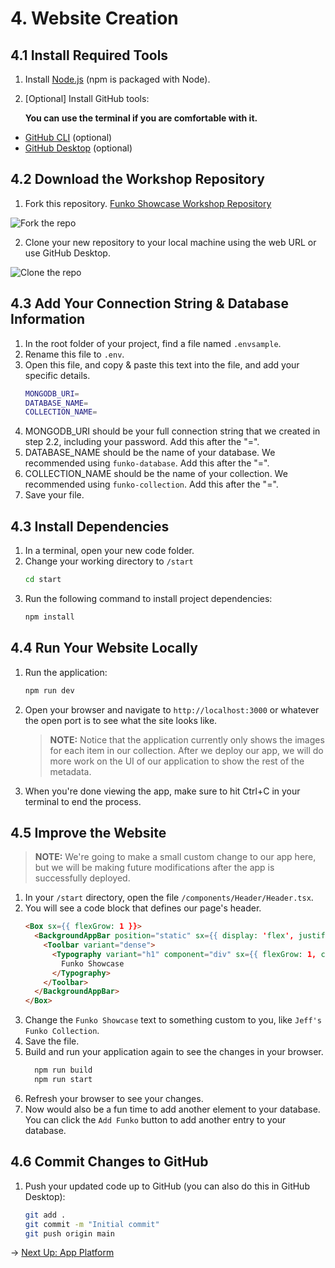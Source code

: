 # 4. Website Creation

## 4.1 Install Required Tools

1. Install [Node.js](https://nodejs.org/en) (npm is packaged with Node).
2. [Optional] Install GitHub tools:

   **You can use the terminal if you are comfortable with it.**

  - [GitHub CLI](https://cli.github.com/) (optional)
  - [GitHub Desktop](https://desktop.github.com/download/) (optional)

## 4.2 Download the Workshop Repository
1. Fork this repository.
[Funko Showcase Workshop Repository](https://github.com/do-community/funko-showcase-workshop)

  ![Fork the repo](https://doimages.nyc3.cdn.digitaloceanspaces.com/GitHub/funko-showcase-workshop/4-Website/forkrepo.png)

2. Clone your new repository to your local machine using the web URL or use GitHub Desktop.
  
  ![Clone the repo](https://doimages.nyc3.cdn.digitaloceanspaces.com/GitHub/funko-showcase-workshop/4-Website/clonerepo.png)

## 4.3 Add Your Connection String & Database Information
1. In the root folder of your project, find a file named `.envsample`.
2. Rename this file to `.env`.
3. Open this file, and copy & paste this text into the file, and add your specific details.
    ```bash
    MONGODB_URI=
    DATABASE_NAME=
    COLLECTION_NAME=
    ```
4. MONGODB_URI should be your full connection string that we created in step 2.2, including your password. Add this after the "=".
5. DATABASE_NAME should be the name of your database.  We recommended using ```funko-database```. Add this after the "=".
6. COLLECTION_NAME should be the name of your collection. We recommended using ```funko-collection```. Add this after the "=".
7. Save your file.

## 4.3 Install Dependencies

1. In a terminal, open your new code folder.
2. Change your working directory to `/start`
    ```bash
    cd start
    ```
3. Run the following command to install project dependencies:
    ``` bash
    npm install
    ```

## 4.4 Run Your Website Locally

1. Run the application:
    ```bash
    npm run dev
    ```
3. Open your browser and navigate to `http://localhost:3000` or whatever the open port is to see what the site looks like.

    > **NOTE:** Notice that the application currently only shows the images for each item in our collection.  After we deploy our app, we will do more work on the UI of our application to show the rest of the metadata.

4. When you're done viewing the app, make sure to hit Ctrl+C in your terminal to end the process.

## 4.5 Improve the Website
> **NOTE:** We're going to make a small custom change to our app here, but we will be making future modifications after the app is successfully deployed.

1. In your `/start` directory, open the file `/components/Header/Header.tsx`.
2. You will see a code block that defines our page's header.
    ```html
    <Box sx={{ flexGrow: 1 }}>
      <BackgroundAppBar position="static" sx={{ display: 'flex', justifyContent: 'center', alignItems: 'center' }}>
        <Toolbar variant="dense">
          <Typography variant="h1" component="div" sx={{ flexGrow: 1, color: 'white', fontFamily: 'Henny Penny' }}>
            Funko Showcase
          </Typography>
        </Toolbar>
      </BackgroundAppBar>
    </Box>
    ```
3. Change the `Funko Showcase` text to something custom to you, like `Jeff's Funko Collection`.
4. Save the file.
5. Build and run your application again to see the changes in your browser.
    ```bash
      npm run build
      npm run start
    ```
6. Refresh your browser to see your changes.
7. Now would also be a fun time to add another element to your database.  You can click the `Add Funko` button to add another entry to your database.

## 4.6 Commit Changes to GitHub

1. Push your updated code up to GitHub (you can also do this in GitHub Desktop):
    ```bash
    git add .
    git commit -m "Initial commit"
    git push origin main
    ```

→ [Next Up: App Platform](APP-PLATFORM.md)